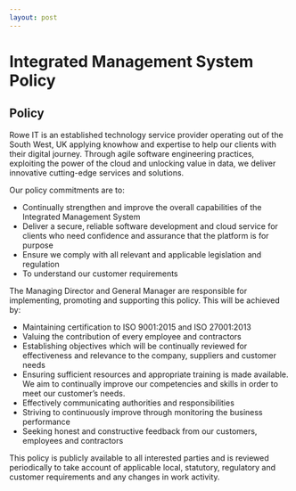 ```yaml
---
layout: post
---
```


# Integrated Management System Policy

## Policy

Rowe IT is an established technology service provider operating out of the South West, UK applying knowhow and expertise to help our clients with their digital journey. Through agile software engineering practices, exploiting the power of the cloud and unlocking value in data, we deliver innovative cutting-edge services and solutions. 

Our policy commitments are to: 

- Continually strengthen and improve the overall capabilities of the Integrated Management System 
- Deliver a secure, reliable software development and cloud service for clients who need confidence and assurance that the platform is for purpose 
- Ensure we comply with all relevant and applicable legislation and regulation 
- To understand our customer requirements 

The Managing Director and General Manager are responsible for implementing, promoting and supporting this policy. This will be achieved by: 

- Maintaining certification to ISO 9001:2015 and ISO 27001:2013 
- Valuing the contribution of every employee and contractors 
- Establishing objectives which will be continually reviewed for effectiveness and relevance to the company, suppliers and customer needs 
- Ensuring sufficient resources and appropriate training is made available. We aim to continually improve our competencies and skills in order to meet our customer’s needs. 
- Effectively communicating authorities and responsibilities 
- Striving to continuously improve through monitoring the business performance 
- Seeking honest and constructive feedback from our customers, employees and contractors 

This policy is publicly available to all interested parties and is reviewed periodically to take account of applicable local, statutory, regulatory and customer requirements and any changes in work activity. 

 
